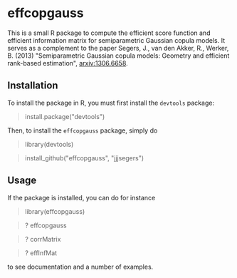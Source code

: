 effcopgauss
===========

This is a small R package to compute the efficient score function and efficient information matrix for semiparametric Gaussian copula models. It serves as a complement to the paper Segers, J., van den Akker, R., Werker, B. (2013) "Semiparametric Gaussian copula models: Geometry and efficient rank-based estimation", [arxiv:1306.6658](http://arxiv.org/abs/1306.6658).

Installation
------------

To install the package in R, you must first install the `devtools` package:

  > install.package("devtools")
  
Then, to install the `effcopgauss` package, simply do

  > library(devtools)
  
  > install_github("effcopgauss", "jjjsegers")

Usage
-----

If the package is installed, you can do for instance

  > library(effcopgauss)
  
  > ? effcopgauss
  
  > ? corrMatrix
  
  > ? effInfMat
  
to see documentation and a number of examples.